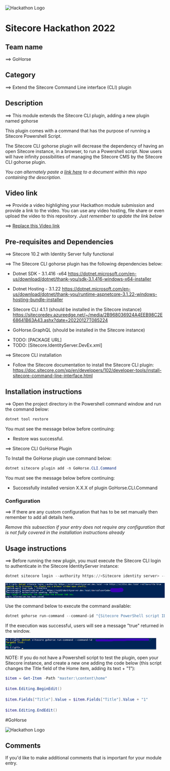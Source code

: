 ![Hackathon Logo](docs/images/hackathon.png?raw=true "Hackathon Logo")
# Sitecore Hackathon 2022  

## Team name
⟹ GoHorse

## Category
⟹ Extend the Sitecore Command Line interface (CLI) plugin

## Description
⟹ This module extends the Sitecore CLI plugin, adding a new plugin named gohorse

 This plugin comes with a command that has the purpose of running a Sitecore Powershell Script.

 The Sitecore CLI gohorse plugin will decrease the dependency of having an open Sitecore instance, in a browser, to run a Powershell script. Now users will have infinity possibilities of managing the Sitecore CMS by the Sitecore CLI gohorse plugin.

_You can alternately paste a [link here](#docs) to a document within this repo containing the description._

## Video link
⟹ Provide a video highlighing your Hackathon module submission and provide a link to the video. You can use any video hosting, file share or even upload the video to this repository. _Just remember to update the link below_

⟹ [Replace this Video link](#video-link)



## Pre-requisites and Dependencies
⟹ Sitecore 10.2 with Identity Server fully functional

⟹ The Sitecore CLI gohorse plugin has the following dependencies below:

- Dotnet SDK - 3.1.416 -x64
https://dotnet.microsoft.com/en-us/download/dotnet/thank-you/sdk-3.1.416-windows-x64-installer

- Dotnet Hosting - 3.1.22
https://dotnet.microsoft.com/en-us/download/dotnet/thank-you/runtime-aspnetcore-3.1.22-windows-hosting-bundle-installer

- Sitecore CLI 4.1.1 (should be installed in the Sitecore instance)
https://sitecoredev.azureedge.net/~/media/2B968036924A4EEB98C2E68641B63A43.ashx?date=20220127T085224

- GoHorse.GraphQL (should be installed in the Sitecore instance)
* TODO: [PACKAGE URL]
* TODO: [Sitecore.IdentityServer.DevEx.xml]

⟹ Sitecore CLI installation
- Follow the Sitecore documentation to install the Sitecore CLI plugin:
https://doc.sitecore.com/xp/en/developers/102/developer-tools/install-sitecore-command-line-interface.html


## Installation instructions
⟹ Open the project directory in the Powershell command window and run the command below:

```powershell
dotnet tool restore
```

You must see the message below before continuing:

* Restore was successful.

⟹ Sitecore CLI GoHorse Plugin

To Install the GoHorse plugin use command below:

```powershell
dotnet sitecore plugin add -n GoHorse.CLI.Command
```

You must see the message below before continuing:

* Successfully installed version X.X.X of plugin GoHorse.CLI.Command

### Configuration
⟹ If there are any custom configuration that has to be set manually then remember to add all details here.

_Remove this subsection if your entry does not require any configuration that is not fully covered in the installation instructions already_

## Usage instructions
⟹ Before running the new plugin, you must execute the Sitecore CLI login to authenticate in the Sitecore IdentityServer instance:

```powershell
dotnet sitecore login --authority https://<Sitecore identity server> --cm http://<Sitecore instance> --allow-write true
```

![Sitecore CLI login](docs/images/sitecore-cli-login.png?raw=true "Sitecore CLI login")

Use the command below to execute the command available:

```powershell
dotnet gohorse run-command --command-id "{Sitecore PowerShell script ID}"
```

If the execution was successful, users will see a message "true" returned in the window.

![Sitecore gohorse execution](docs/images/sitecore-gohorse-execution.png?raw=true "Sitecore gohorse execution")

NOTE:
If you do not have a Powershell script to test the plugin, open your Sitecore instance, and create a new one adding the code below (this script changes the Title field of the Home item, adding its text + "1"):

```powershell
$item = Get-Item -Path "master:\content\home"

$item.Editing.BeginEdit()

$item.Fields["Title"].Value = $item.Fields["Title"].Value + "1"

$item.Editing.EndEdit()
```

#GoHorse

![Hackathon Logo](docs/images/hackathon.png?raw=true "Hackathon Logo")

## Comments
If you'd like to make additional comments that is important for your module entry.
